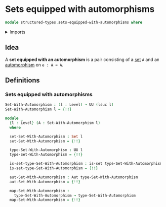 # Sets equipped with automorphisms

```agda
module structured-types.sets-equipped-with-automorphisms where
```

<details><summary>Imports</summary>

```agda
open import foundation.automorphisms
open import foundation.dependent-pair-types
open import foundation.equivalences
open import foundation.function-types
open import foundation.sets
open import foundation.universe-levels
```

</details>

## Idea

A **set equipped with an automorphism** is a pair consisting of a
[set](foundation.sets.md) `A` and an [automorphism](foundation.automorphisms.md)
on `e : A ≃ A`.

## Definitions

### Sets equipped with automorphisms

```agda
Set-With-Automorphism : (l : Level) → UU (lsuc l)
Set-With-Automorphism l = {!!}

module _
  {l : Level} (A : Set-With-Automorphism l)
  where

  set-Set-With-Automorphism : Set l
  set-Set-With-Automorphism = {!!}

  type-Set-With-Automorphism : UU l
  type-Set-With-Automorphism = {!!}

  is-set-type-Set-With-Automorphism : is-set type-Set-With-Automorphism
  is-set-type-Set-With-Automorphism = {!!}

  aut-Set-With-Automorphism : Aut type-Set-With-Automorphism
  aut-Set-With-Automorphism = {!!}

  map-Set-With-Automorphism :
    type-Set-With-Automorphism → type-Set-With-Automorphism
  map-Set-With-Automorphism = {!!}
```
